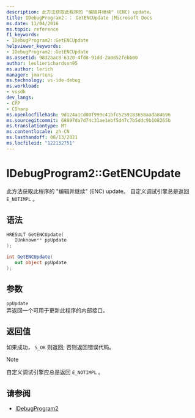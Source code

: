 ```yaml
---
description: 此方法获取此程序的 "编辑并继续" (ENC) update。
title: IDebugProgram2：： GetENCUpdate |Microsoft Docs
ms.date: 11/04/2016
ms.topic: reference
f1_keywords:
- IDebugProgram2::GetENCUpdate
helpviewer_keywords:
- IDebugProgram2::GetENCUpdate
ms.assetid: 9832aac8-6320-4fd8-91dd-2a0852febb00
author: leslierichardson95
ms.author: lerich
manager: jmartens
ms.technology: vs-ide-debug
ms.workload:
- vssdk
dev_langs:
- CPP
- CSharp
ms.openlocfilehash: 9d124a1cd00f999c41bfc5259183658aada84696
ms.sourcegitcommit: 68897da7d74c31ae1ebf5d47c7b5ddc9b108265b
ms.translationtype: MT
ms.contentlocale: zh-CN
ms.lasthandoff: 08/13/2021
ms.locfileid: "122132751"
---
```

# <a name="idebugprogram2getencupdate"></a>IDebugProgram2::GetENCUpdate
此方法获取此程序的 "编辑并继续" (ENC) update。 自定义调试引擎总是返回 `E_NOTIMPL` 。

## <a name="syntax"></a>语法

```cpp
HRESULT GetENCUpdate( 
   IUnknown** ppUpdate
);
```

```csharp
int GetENCUpdate(
   out object ppUpdate
);
```

## <a name="parameters"></a>参数
`ppUpdate`\
弄返回一个可用于更新此程序的内部接口。

## <a name="return-value"></a>返回值
 如果成功， `S_OK` 则返回; 否则返回错误代码。

> [!NOTE]
> 自定义调试引擎应总是返回 `E_NOTIMPL` 。

## <a name="see-also"></a>请参阅
- [IDebugProgram2](../../../extensibility/debugger/reference/idebugprogram2.md)
